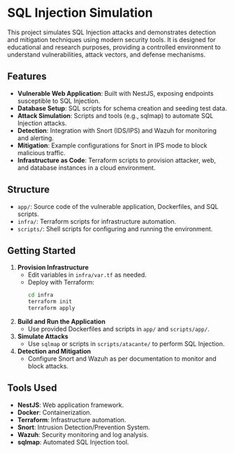 # SQL Injection Simulation

This project simulates SQL Injection attacks and demonstrates detection and mitigation techniques using modern security tools. It is designed for educational and research purposes, providing a controlled environment to understand vulnerabilities, attack vectors, and defense mechanisms.

## Features
- **Vulnerable Web Application**: Built with NestJS, exposing endpoints susceptible to SQL Injection.
- **Database Setup**: SQL scripts for schema creation and seeding test data.
- **Attack Simulation**: Scripts and tools (e.g., sqlmap) to automate SQL Injection attacks.
- **Detection**: Integration with Snort (IDS/IPS) and Wazuh for monitoring and alerting.
- **Mitigation**: Example configurations for Snort in IPS mode to block malicious traffic.
- **Infrastructure as Code**: Terraform scripts to provision attacker, web, and database instances in a cloud environment.

## Structure
- `app/`: Source code of the vulnerable application, Dockerfiles, and SQL scripts.
- `infra/`: Terraform scripts for infrastructure automation.
- `scripts/`: Shell scripts for configuring and running the environment.

## Getting Started
1. **Provision Infrastructure**
   - Edit variables in `infra/var.tf` as needed.
   - Deploy with Terraform:
     ```bash
     cd infra
     terraform init
     terraform apply
     ```
2. **Build and Run the Application**
   - Use provided Dockerfiles and scripts in `app/` and `scripts/app/`.
3. **Simulate Attacks**
   - Use `sqlmap` or scripts in `scripts/atacante/` to perform SQL Injection.
4. **Detection and Mitigation**
   - Configure Snort and Wazuh as per documentation to monitor and block attacks.

## Tools Used
- **NestJS**: Web application framework.
- **Docker**: Containerization.
- **Terraform**: Infrastructure automation.
- **Snort**: Intrusion Detection/Prevention System.
- **Wazuh**: Security monitoring and log analysis.
- **sqlmap**: Automated SQL Injection tool.

